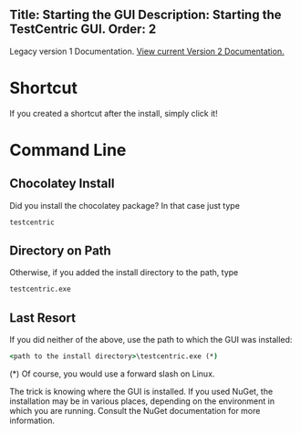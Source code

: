 Title: Starting the GUI
Description: Starting the TestCentric GUI.
Order: 2
---
<div class="notice">
    Legacy version 1 Documentation. <a href="/testcentric-gui">View current Version 2 Documentation.</a>
</div>

# Shortcut

If you created a shortcut after the install, simply click it!

# Command Line

## Chocolatey Install

Did you install the chocolatey package? In that case just type

```cmd
testcentric
```

## Directory on Path

Otherwise, if you added the install directory to the path, type

```cmd
testcentric.exe
```

## Last Resort

If you did neither of the above, use the path to which the GUI was installed:

```cmd
<path to the install directory>\testcentric.exe (*)
```

(*) Of course, you would use a forward slash on Linux.

The trick is knowing where the GUI is installed. If you used NuGet, the installation may be in various
places, depending on the environment in which you are running. Consult the NuGet documentation for more
information.
